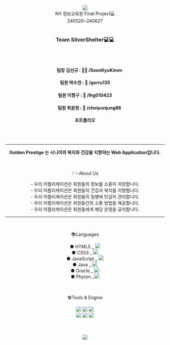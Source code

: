 <div align=center>
	<img src="https://capsule-render.vercel.app/api?type=waving&color=E9D427&height=150&section=header&text=Golden%20Prestige&fontSize=45" />
</div>


<div align=center>
	KH 정보교육원 Final Project💻<br>
	240520~240627
		<br>
		<br>
	<h3><b>Team SilverShelter</b>💻💻</h3>
		<br>
		<br>
	<h4>　　팀장 김선규 : 👩🏽 /SeonKyuKimm</h4>
	<h4>팀원 박수찬 : 🧒 /gorru135</h4>
	<h4>팀원 이형구 : 🧒 /lhg010423</h4>  
	<h4>　　팀원 최윤정 : 👩 /choiyunjung88</h4>
	<h4><a src="https://www.canva.com/design/DAGIpg5f1oQ/1xiZkQCfUAGFXtwoK8K9IA/edit">포트폴리오</a></h4>
</div>

<br>
<br>

<hr>

<div align=center>
	<b>Golden Prestige 는 시니어의 복지와 건강을 지항햐는 Web Application입니다.</b>
</div>

<br>

<br>
<div align=center>
	<p>✨✨About Us </p>
</div>
<div align=center>
	- 우리 어플리케이션은 회원들의 정보를 소중히 저장합니다.<br>
	- 우리 어플리케이션은 회원들의 건강과 복지를 지향합니다.<br>
	- 우리 어플리케이션은 회원들의 질병에 민감히 관리합니다.<br>
	- 우리 어플리케이션은 회원들간의 소통 방법을 제공합니다.<br>
	- 우리 어플리케이션은 회원들에게 해당 운영을 공지합니다.
</div>

<hr>

<br>
<div align=center>
	<p>📚Languages</p>
</div>
<div align=center>
	● HTML5 _ <img src="https://img.shields.io/badge/HTML5-E34F26?style=flat&logo=HTML5&logoColor=white" /><br>
	● CSS3 _ <img src="https://img.shields.io/badge/CSS3-1572B6?style=flat&logo=CSS3&logoColor=white" /><br>
	● JavaScript _ <img src="https://img.shields.io/badge/JavaScript-F7DF1E?style=flat&logo=JavaScript&logoColor=white" /><br>
	● Java _ <img src="https://img.shields.io/badge/Java-007396?style=flat&logo=Conda-Forge&logoColor=white" /><br>
	● Oracle _ <img src="https://img.shields.io/badge/Oracle%20SQL-F80000?style=flat&logo=Oracle&logoColor=white" /><br>
	● Phyton _<img src="https://img.shields.io/badge/Python-3776AB?style=flat&logo=Python&logoColor=white">
</div>
	<br>
	<br>
<div align=center>
	<p>🛠Tools & Engine</p>
</div>
<div align=center>
	<img src="https://img.shields.io/badge/Spring-6DB33F?style=flat&logo=Spring&logoColor=white" />
	<img src="https://img.shields.io/badge/Tomcat-F8DC75?style=flat&logo=ApacheTomcat&logoColor=white" />
  <img src="https://img.shields.io/badge/AWS-232F3E?style=flat&logo=AmazonAWS&logoColor=white" />
  <br>
  <img src="https://img.shields.io/badge/GitHub-181717?style=flat&logo=GitHub&logoColor=white" />
  <img src="https://img.shields.io/badge/DBeaver-382923?style=flat&logo=DBeaver&logoColor=white" />
  <img src="https://img.shields.io/badge/ThymeLeaf-005F0F?style=flat&logo=Thymeleaf&logoColor=white" />
</div>
<div>



  
</div>
<br><br><br>

<div align=center>
	<img src="https://capsule-render.vercel.app/api?type=waving&color=E9D427&height=150&section=footer" />
</div>

